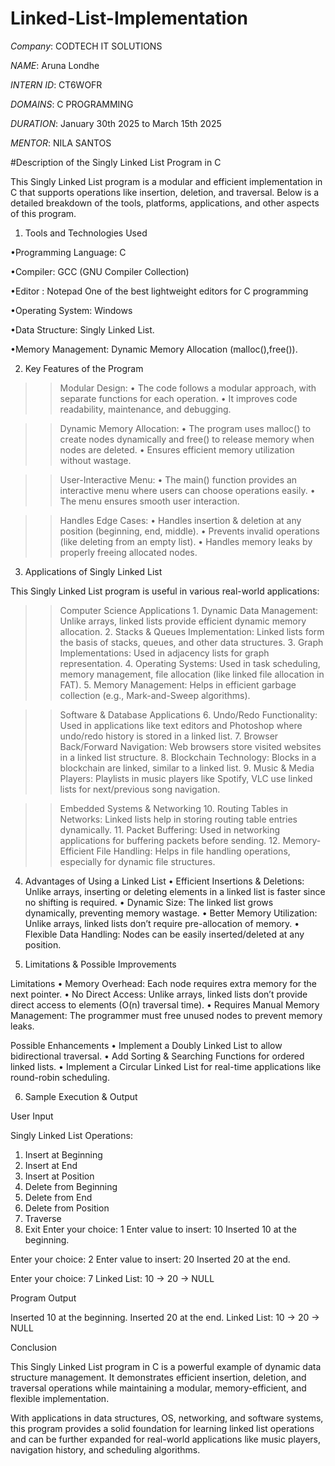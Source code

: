 # Linked-List-Implementation

*Company*: CODTECH IT SOLUTIONS

*NAME*: Aruna Londhe

*INTERN ID*: CT6WOFR

*DOMAINS*: C PROGRAMMING

*DURATION*: January 30th 2025 to March 15th 2025

*MENTOR*: NILA SANTOS

#Description of the Singly Linked List Program in C

This Singly Linked List program is a modular and efficient implementation in C that supports operations like insertion, deletion, and traversal. Below is a detailed breakdown of the tools, platforms, applications, and other aspects of this program.

1. Tools and Technologies Used

•Programming Language: C

•Compiler: GCC (GNU Compiler Collection)

•Editor : Notepad One of the best lightweight editors for C programming 

•Operating System: Windows 

•Data Structure: Singly Linked List.

•Memory Management: Dynamic Memory Allocation (malloc(),free()).

2. Key Features of the Program

>> Modular Design:
	•	The code follows a modular approach, with separate functions for each operation.
	•	It improves code readability, maintenance, and debugging.

>> Dynamic Memory Allocation:
	•	The program uses malloc() to create nodes dynamically and free() to release memory when nodes are deleted.
	•	Ensures efficient memory utilization without wastage.

>> User-Interactive Menu:
	•	The main() function provides an interactive menu where users can choose operations easily.
	•	The menu ensures smooth user interaction.

>> Handles Edge Cases:
	•	Handles insertion & deletion at any position (beginning, end, middle).
	•	Prevents invalid operations (like deleting from an empty list).
	•	Handles memory leaks by properly freeing allocated nodes.

3. Applications of Singly Linked List

This Singly Linked List program is useful in various real-world applications:

>> Computer Science Applications
	1.	Dynamic Data Management: Unlike arrays, linked lists provide efficient dynamic memory allocation.
	2.	Stacks & Queues Implementation: Linked lists form the basis of stacks, queues, and other data structures.
	3.	Graph Implementations: Used in adjacency lists for graph representation.
	4.	Operating Systems: Used in task scheduling, memory management, file allocation (like linked file allocation in FAT).
	5.	Memory Management: Helps in efficient garbage collection (e.g., Mark-and-Sweep algorithms).

>> Software & Database Applications
	6.	Undo/Redo Functionality: Used in applications like text editors and Photoshop where undo/redo history is stored in a linked list.
	7.	Browser Back/Forward Navigation: Web browsers store visited websites in a linked list structure.
	8.	Blockchain Technology: Blocks in a blockchain are linked, similar to a linked list.
	9.	Music & Media Players: Playlists in music players like Spotify, VLC use linked lists for next/previous song navigation.

>> Embedded Systems & Networking
	10.	Routing Tables in Networks: Linked lists help in storing routing table entries dynamically.
	11.	Packet Buffering: Used in networking applications for buffering packets before sending.
	12.	Memory-Efficient File Handling: Helps in file handling operations, especially for dynamic file structures.

4. Advantages of Using a Linked List
	•	Efficient Insertions & Deletions: Unlike arrays, inserting or deleting elements in a linked list is faster since no shifting is required.
	•	Dynamic Size: The linked list grows dynamically, preventing memory wastage.
	•	Better Memory Utilization: Unlike arrays, linked lists don’t require pre-allocation of memory.
	•	Flexible Data Handling: Nodes can be easily inserted/deleted at any position.

5. Limitations & Possible Improvements

Limitations
	•	Memory Overhead: Each node requires extra memory for the next pointer.
	•	No Direct Access: Unlike arrays, linked lists don’t provide direct access to elements (O(n) traversal time).
	•	Requires Manual Memory Management: The programmer must free unused nodes to prevent memory leaks.

Possible Enhancements
	•	Implement a Doubly Linked List to allow bidirectional traversal.
	•	Add Sorting & Searching Functions for ordered linked lists.
	•	Implement a Circular Linked List for real-time applications like round-robin scheduling.

6. Sample Execution & Output

User Input

Singly Linked List Operations:
1. Insert at Beginning
2. Insert at End
3. Insert at Position
4. Delete from Beginning
5. Delete from End
6. Delete from Position
7. Traverse
8. Exit
Enter your choice: 1
Enter value to insert: 10
Inserted 10 at the beginning.

Enter your choice: 2
Enter value to insert: 20
Inserted 20 at the end.

Enter your choice: 7
Linked List: 10 -> 20 -> NULL

Program Output

Inserted 10 at the beginning.
Inserted 20 at the end.
Linked List: 10 -> 20 -> NULL

Conclusion

This Singly Linked List program in C is a powerful example of dynamic data structure management. It demonstrates efficient insertion, deletion, and traversal operations while maintaining a modular, memory-efficient, and flexible implementation.

With applications in data structures, OS, networking, and software systems, this program provides a solid foundation for learning linked list operations and can be further expanded for real-world applications like music players, navigation history, and scheduling algorithms.
